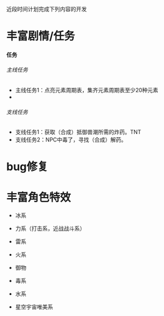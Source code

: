 近段时间计划完成下列内容的开发

# 丰富剧情/任务
####  任务

###### 主线任务
*  主线任务1：点亮元素周期表，集齐元素周期表至少20种元素
*  
###### 支线任务
*  支线任务1：获取（合成）抵御兽潮所需的炸药。TNT
*  支线任务2：NPC中毒了，寻找（合成）解药。

# bug修复

# 丰富角色特效

*  冰系

*  力系（打击系，近战战斗系）

*  雷系

*  火系

*  御物

*  毒系

*  水系

*  星空宇宙唯美系
